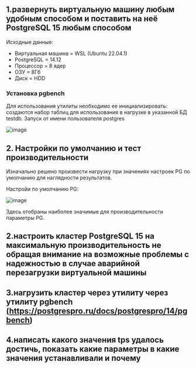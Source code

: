 ## 1.развернуть виртуальную машину любым удобным способом и поставить на неё PostgreSQL 15 любым способом
Исходные данные:
* Виртуальная машина =  WSL (Ubuntu 22.04.1)
* PostgreSQL =  14.12
* Процессор = 8 ядер
* ОЗУ = 8Гб
* Диск = HDD

### Установка pgbench
Для использования утилиты необходимо ее инициализировать: создаются набор таблиц для использования в нагрузке в указанной БД testdb. Запуск от имени пользователя postgres

![image](https://github.com/md31git/Otus-PG-DmitriyM/assets/108184930/30c164ce-9d00-48aa-9659-cf208a1c2d45)

## 2. Настройки по умолчанию и тест производительности 
Изначально решено произвести нагрузку при значениях настроек PG по умолчанию для наглядности результатов.

Настройи по умолчанию PG:

![image](https://github.com/md31git/Otus-PG-DmitriyM/assets/108184930/063d1cf8-5966-47f7-b40e-640f49ceee6c)

Здесь отобраны наиболее значимые для производительности параметры PG. 






## 2.настроить кластер PostgreSQL 15 на максимальную производительность не обращая внимание на возможные проблемы с надежностью в случае аварийной перезагрузки виртуальной машины
## 3.нагрузить кластер через утилиту через утилиту pgbench (https://postgrespro.ru/docs/postgrespro/14/pgbench)
## 4.написать какого значения tps удалось достичь, показать какие параметры в какие значения устанавливали и почему
